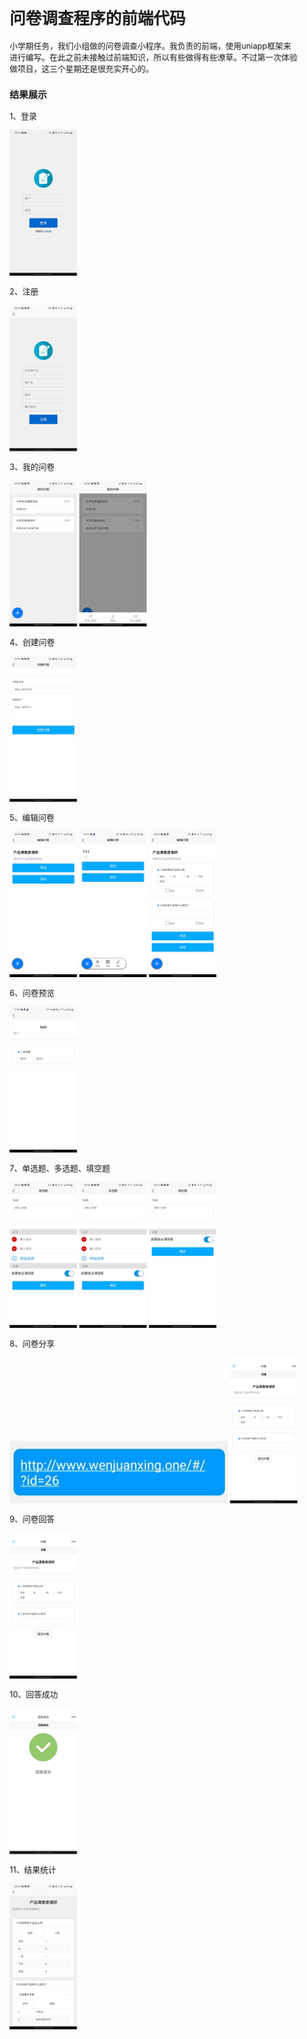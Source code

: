 ﻿# 问卷调查程序的前端代码

小学期任务，我们小组做的问卷调查小程序。我负责的前端，使用uniapp框架来进行编写。在此之前未接触过前端知识，所以有些做得有些潦草。不过第一次体验做项目，这三个星期还是很充实开心的。

### 结果展示

1、登录

<img src="img\登录.jpg" style="zoom: 25%;" />

2、注册

<img src="img\注册.jpg" style="zoom: 25%;" />

3、我的问卷

<img src="img\我的问卷1.jpg" style="zoom: 25%;" />

<img src="img\我的问卷2.jpg" style="zoom: 25%;" />

4、创建问卷

<img src="img\创建问卷.jpg" style="zoom: 25%;" />

5、编辑问卷

<img src="img\编辑问卷1.jpg" style="zoom: 25%;" />

<img src="img\编辑问卷3.jpg" style="zoom: 25%;" />

<img src="img\编辑问卷2.jpg" style="zoom: 25%;" />

6、问卷预览

<img src="img\预览.jpg" style="zoom: 25%;" />

7、单选题、多选题、填空题

<img src="img\单选题.jpg" style="zoom: 25%;" />

<img src="img\多选题.jpg" style="zoom: 25%;" />

<img src="img\填空题.jpg" style="zoom: 25%;" />

8、问卷分享

<img src="img\问卷分享.jpg" style="zoom: 50%;" />

<img src="img\问卷回答.jpg" style="zoom: 25%;" />

9、问卷回答

<img src="img\问卷回答.jpg" style="zoom: 25%;" />

10、回答成功

<img src="img\回答成功.jpg" style="zoom: 25%;" />

11、结果统计

<img src="img\结果统计.jpg" style="zoom: 25%;" />
